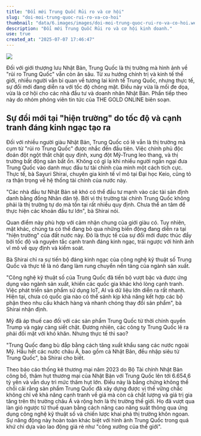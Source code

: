 ```yaml
---
title: "Đổi mới Trung Quốc Rủi ro và cơ hội"
slug: "doi-moi-trung-quoc-rui-ro-va-co-hoi"
thumbnail: "data/6.images/images/doi-moi-trung-quoc-rui-ro-va-co-hoi.webp"
description: "Đổi mới Trung Quốc Rủi ro và cơ hội kinh doanh."
use: true
created_at: "2025-07-07 17:46:47"
---
```


![](/images/20250707-00070139-gonline-000-1-view.webp)

Đối với giới thượng lưu Nhật Bản, Trung Quốc là thị trường mà hình ảnh về "rủi ro Trung Quốc" vẫn còn ăn sâu. Từ xu hướng chính trị và kinh tế thế giới, nhiều người vẫn bi quan về tương lai kinh tế Trung Quốc, nhưng thực tế, sự đổi mới đang diễn ra với tốc độ chóng mặt. Điều này vừa là mối đe dọa, vừa là cơ hội cho các nhà đầu tư và doanh nhân Nhật Bản. Phần tiếp theo này do nhóm phóng viên tin tức của THE GOLD ONLINE biên soạn.

## Sự đổi mới tại "hiện trường" do tốc độ và cạnh tranh đáng kinh ngạc tạo ra

Đối với nhiều người giàu Nhật Bản, Trung Quốc có lẽ vẫn là thị trường mà cụm từ "rủi ro Trung Quốc" được nhắc đến đầu tiên. Việc chính phủ độc đoán đột ngột thắt chặt quy định, xung đột Mỹ-Trung leo thang, và thị trường bất động sản bất ổn. Không có gì lạ khi nhiều người ngần ngại đưa Trung Quốc vào danh mục đầu tư tài chính của mình một cách tích cực. Thực tế, bà Sayuri Shirai, chuyên gia kinh tế vĩ mô tại Đại học Keio, cũng tỏ ra thận trọng về hệ thống tài chính của nước này.

"Các nhà đầu tư Nhật Bản sẽ khó có thể đầu tư mạnh vào các tài sản định danh bằng đồng Nhân dân tệ. Bởi vì thị trường tài chính Trung Quốc không phải là thị trường tự do mà tồn tại rất nhiều quy định. Chưa thể an tâm để thực hiện các khoản đầu tư lớn", bà Shirai nói.

Quan điểm này phù hợp với cảm nhận chung của giới giàu có. Tuy nhiên, mặt khác, chúng ta có thể đang bỏ qua những biến động đang diễn ra tại "hiện trường" của đất nước này. Đó là thực tế của sự đổi mới được thúc đẩy bởi tốc độ và nguyên tắc cạnh tranh đáng kinh ngạc, trái ngược với hình ảnh vĩ mô về quy định và kiểm soát.

Bà Shirai chỉ ra sự tiến bộ đáng kinh ngạc của công nghệ kỹ thuật số Trung Quốc và thực tế là nó đang làm rung chuyển nền tảng của ngành sản xuất.

"Công nghệ kỹ thuật số của Trung Quốc đã tiến bộ vượt bậc và được ứng dụng vào ngành sản xuất, khiến các quốc gia khác khó lòng cạnh tranh. Việc phát triển sản phẩm sử dụng IoT, AI và dữ liệu lớn diễn ra rất nhanh. Hiện tại, chưa có quốc gia nào có thể sánh kịp khả năng kết hợp các bộ phận theo nhu cầu khách hàng và nhanh chóng thay đổi sản phẩm", bà Shirai nhận định.

Mỹ đã áp thuế cao đối với các sản phẩm Trung Quốc từ thời chính quyền Trump và ngày càng siết chặt. Đương nhiên, các công ty Trung Quốc lẽ ra phải đối mặt với khó khăn. Nhưng thực tế thì sao?

"Trung Quốc đang bù đắp bằng cách tăng xuất khẩu sang các nước ngoài Mỹ. Hầu hết các nước châu Á, bao gồm cả Nhật Bản, đều nhập siêu từ Trung Quốc", bà Shirai cho biết.

Theo báo cáo thống kê thương mại năm 2023 do Bộ Tài chính Nhật Bản công bố, thâm hụt thương mại của Nhật Bản với Trung Quốc lên tới 6.654,6 tỷ yên và vẫn duy trì mức thâm hụt lớn. Điều này là bằng chứng không thể chối cãi rằng sản phẩm Trung Quốc đã xây dựng được vị thế vững chắc không chỉ về khả năng cạnh tranh về giá mà còn cả chất lượng và giá trị gia tăng trên thị trường châu Á và rộng hơn là thị trường thế giới. Họ đã vượt qua làn gió ngược từ thuế quan bằng cách nâng cao năng suất thông qua ứng dụng công nghệ kỹ thuật số và chiến lược khai phá thị trường khôn ngoan. Sự năng động này hoàn toàn khác biệt với hình ảnh Trung Quốc trong quá khứ chỉ dựa vào lao động giá rẻ như "công xưởng của thế giới".